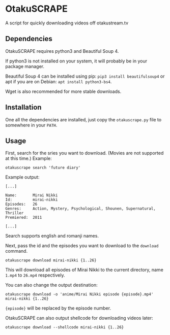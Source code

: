 # OtakuSCRAPE
A script for quickly downloading videos off otakustream.tv

## Dependencies
OtakuSCRAPE requires python3 and Beautiful Soup 4.

If python3 is not installed on your system, it will probably be in your package manager.

Beautiful Soup 4 can be installed using pip: `pip3 install beautifulsoup4` or apt if you are on Debian: `apt install python3-bs4`.

Wget is also recommended for more stable downloads.

## Installation
One all the dependencies are installed, just copy the `otakuscrape.py` file to somewhere in your `PATH`.

## Usage
First, search for the sries you want to download. (Movies are not supported at this time.)
Example:

```
otakuscrape search 'future diary'
```

Example output:

```
[...]

Name:       Mirai Nikki 
Id:         mirai-nikki
Episodes:   26
Genres:     Action, Mystery, Psychological, Shounen, Supernatural, Thriller
Premiered:  2011

[...]
```

Search supports english and romanji names.

Next, pass the id and the episodes you want to download to the `download` command.

```
otakuscrape download mirai-nikki {1..26}
```

This will download all episodes of Mirai Nikki to the current directory, name `1.mp4` to `26.mp4` respectively.

You can also change the output destination:

```
otakuscrape download -o 'anime/Mirai Nikki episode {episode}.mp4' mirai-nikki {1..26}
```

`{episode}` will be replaced by the episode number.

OtakuSCRAPE can also output shellcode for downloading videos later:

```
otakuscrape download --shellcode mirai-nikki {1..26}
```
